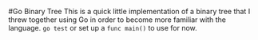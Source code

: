 #Go Binary Tree
This is a quick little implementation of a binary tree that I threw together using Go in order to become more familiar with the language.
```go test``` or set up a ```func main()``` to use for now.
